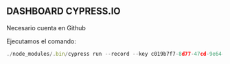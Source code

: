## DASHBOARD CYPRESS.IO

Necesario cuenta en Github

Ejecutamos el comando:

```typescript
./node_modules/.bin/cypress run --record --key c019b7f7-8d77-47cd-9e64-61aba8788e31
```

